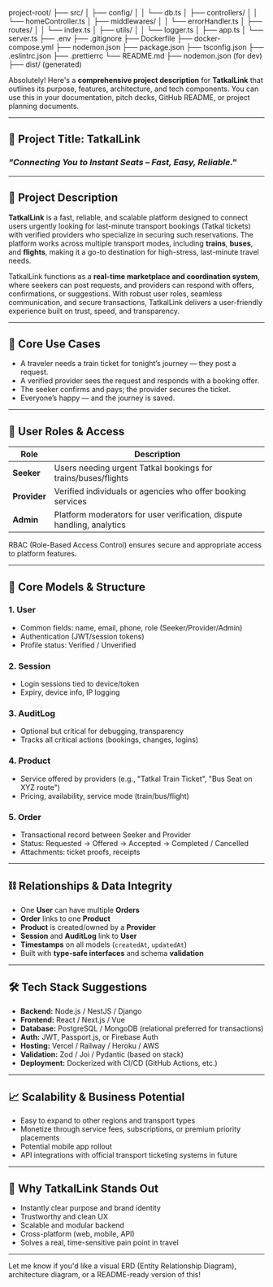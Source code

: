 project-root/
├── src/
│   ├── config/
│   │   └── db.ts
│   ├── controllers/
│   │   └── homeController.ts
│   ├── middlewares/
│   │   └── errorHandler.ts
│   ├── routes/
│   │   └── index.ts
│   ├── utils/
│   │   └── logger.ts
│   ├── app.ts
│   └── server.ts
├── .env
├── .gitignore
├── Dockerfile
├── docker-compose.yml
├── nodemon.json
├── package.json
├── tsconfig.json
├── .eslintrc.json
├── .prettierrc
└── README.md
├── nodemon.json (for dev)
├── dist/ (generated)


Absolutely! Here's a **comprehensive project description** for **TatkalLink** that outlines its purpose, features, architecture, and tech components. You can use this in your documentation, pitch decks, GitHub README, or project planning documents.

---

## 🧩 **Project Title:** TatkalLink  
### _"Connecting You to Instant Seats – Fast, Easy, Reliable."_

---

## 📌 **Project Description**

**TatkalLink** is a fast, reliable, and scalable platform designed to connect users urgently looking for last-minute transport bookings (Tatkal tickets) with verified providers who specialize in securing such reservations. The platform works across multiple transport modes, including **trains**, **buses**, and **flights**, making it a go-to destination for high-stress, last-minute travel needs.

TatkalLink functions as a **real-time marketplace and coordination system**, where seekers can post requests, and providers can respond with offers, confirmations, or suggestions. With robust user roles, seamless communication, and secure transactions, TatkalLink delivers a user-friendly experience built on trust, speed, and transparency.

---

## 🎯 **Core Use Cases**

- A traveler needs a train ticket for tonight’s journey — they post a request.
- A verified provider sees the request and responds with a booking offer.
- The seeker confirms and pays; the provider secures the ticket.
- Everyone’s happy — and the journey is saved.

---

## 👥 **User Roles & Access**

| Role       | Description                                                |
|------------|------------------------------------------------------------|
| **Seeker** | Users needing urgent Tatkal bookings for trains/buses/flights |
| **Provider** | Verified individuals or agencies who offer booking services |
| **Admin**   | Platform moderators for user verification, dispute handling, analytics |

RBAC (Role-Based Access Control) ensures secure and appropriate access to platform features.

---

## 🧱 **Core Models & Structure**

### 1. **User**
- Common fields: name, email, phone, role (Seeker/Provider/Admin)
- Authentication (JWT/session tokens)
- Profile status: Verified / Unverified

### 2. **Session**
- Login sessions tied to device/token
- Expiry, device info, IP logging

### 3. **AuditLog**
- Optional but critical for debugging, transparency
- Tracks all critical actions (bookings, changes, logins)

### 4. **Product**
- Service offered by providers (e.g., "Tatkal Train Ticket", "Bus Seat on XYZ route")
- Pricing, availability, service mode (train/bus/flight)

### 5. **Order**
- Transactional record between Seeker and Provider
- Status: Requested → Offered → Accepted → Completed / Cancelled
- Attachments: ticket proofs, receipts

---

## ⛓️ **Relationships & Data Integrity**

- One **User** can have multiple **Orders**
- **Order** links to one **Product**
- **Product** is created/owned by a **Provider**
- **Session** and **AuditLog** link to **User**
- **Timestamps** on all models (`createdAt`, `updatedAt`)
- Built with **type-safe interfaces** and schema **validation**

---

## 🛠️ **Tech Stack Suggestions**

- **Backend:** Node.js / NestJS / Django
- **Frontend:** React / Next.js / Vue
- **Database:** PostgreSQL / MongoDB (relational preferred for transactions)
- **Auth:** JWT, Passport.js, or Firebase Auth
- **Hosting:** Vercel / Railway / Heroku / AWS
- **Validation:** Zod / Joi / Pydantic (based on stack)
- **Deployment:** Dockerized with CI/CD (GitHub Actions, etc.)

---

## 📈 **Scalability & Business Potential**

- Easy to expand to other regions and transport types
- Monetize through service fees, subscriptions, or premium priority placements
- Potential mobile app rollout
- API integrations with official transport ticketing systems in future

---

## 🚀 **Why TatkalLink Stands Out**

- Instantly clear purpose and brand identity
- Trustworthy and clean UX
- Scalable and modular backend
- Cross-platform (web, mobile, API)
- Solves a real, time-sensitive pain point in travel

---

Let me know if you'd like a visual ERD (Entity Relationship Diagram), architecture diagram, or a README-ready version of this!